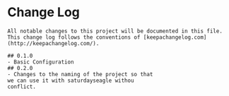 # Change Log
	All notable changes to this project will be documented in this file. This change log follows the conventions of [keepachangelog.com](http://keepachangelog.com/).

	## 0.1.0
	- Basic Configuration
	## 0.2.0
	- Changes to the naming of the project so that
	we can use it with saturdayseagle withou
	conflict.
